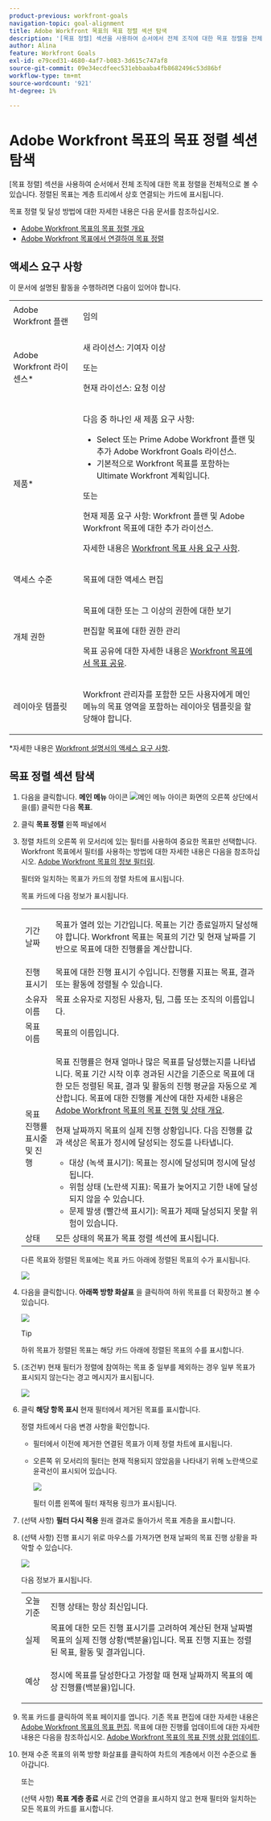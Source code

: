 ```yaml
---
product-previous: workfront-goals
navigation-topic: goal-alignment
title: Adobe Workfront 목표의 목표 정렬 섹션 탐색
description: '[목표 정렬] 섹션을 사용하여 순서에서 전체 조직에 대한 목표 정렬을 전체적으로 볼 수 있습니다. 정렬된 목표는 계층 트리에서 상호 연결되는 카드에 표시됩니다.'
author: Alina
feature: Workfront Goals
exl-id: e79ced31-4680-4af7-b083-3d615c747af8
source-git-commit: 09e34ecdfeec531ebbaaba4fb8682496c53d86bf
workflow-type: tm+mt
source-wordcount: '921'
ht-degree: 1%

---
```


# Adobe Workfront 목표의 목표 정렬 섹션 탐색

[목표 정렬] 섹션을 사용하여 순서에서 전체 조직에 대한 목표 정렬을 전체적으로 볼 수 있습니다. 정렬된 목표는 계층 트리에서 상호 연결되는 카드에 표시됩니다.

목표 정렬 및 달성 방법에 대한 자세한 내용은 다음 문서를 참조하십시오.

* [Adobe Workfront 목표의 목표 정렬 개요](../../workfront-goals/goal-alignment/goal-alignment-overview.md)
* [Adobe Workfront 목표에서 연결하여 목표 정렬](../../workfront-goals/goal-alignment/align-goals-by-connecting-them.md)

## 액세스 요구 사항

이 문서에 설명된 활동을 수행하려면 다음이 있어야 합니다.

<table style="table-layout:auto">
<col>
</col>
<col>
</col>
<tbody>
<tr>
<td role="rowheader">Adobe Workfront 플랜</td>
<td>
<p>임의</p>

</td>
</tr>
<tr>
<td role="rowheader">Adobe Workfront 라이센스*</td>
<td>
<p>새 라이선스: 기여자 이상</p>
또는
<p>현재 라이선스: 요청 이상</p>  </td>
</tr>
<tr>
<td role="rowheader">제품*</td>
<td>
<p> 다음 중 하나인 새 제품 요구 사항: </p>
<ul>
<li>Select 또는 Prime Adobe Workfront 플랜 및 추가 Adobe Workfront Goals 라이선스.</li>
<li>기본적으로 Workfront 목표를 포함하는 Ultimate Workfront 계획입니다. </li></ul>
<p>또는</p>
<p>현재 제품 요구 사항: Workfront 플랜 및 Adobe Workfront 목표에 대한 추가 라이선스. </p> <p>자세한 내용은 <a href="../../workfront-goals/goal-management/access-needed-for-wf-goals.md" class="MCXref xref">Workfront 목표 사용 요구 사항</a>. </p> </td>
</tr>
<tr>
<td role="rowheader">액세스 수준</td>
<td> <p>목표에 대한 액세스 편집</p> </td>
</tr>
<tr data-mc-conditions="">
<td role="rowheader">개체 권한</td>
<td>
<div>
<p>목표에 대한 또는 그 이상의 권한에 대한 보기</p>
<p>편집할 목표에 대한 권한 관리</p>
<p>목표 공유에 대한 자세한 내용은 <a href="../../workfront-goals/workfront-goals-settings/share-a-goal.md" class="MCXref xref">Workfront 목표에서 목표 공유</a>. </p>
</div> </td>
</tr>
<tr>
<td role="rowheader"><p>레이아웃 템플릿</p></td>
<td> <p>Workfront 관리자를 포함한 모든 사용자에게 메인 메뉴의 목표 영역을 포함하는 레이아웃 템플릿을 할당해야 합니다. </p>  
</td>
</tr>
</tbody>
</table>

*자세한 내용은 [Workfront 설명서의 액세스 요구 사항](/help/quicksilver/administration-and-setup/add-users/access-levels-and-object-permissions/access-level-requirements-in-documentation.md).

## 목표 정렬 섹션 탐색

1. 다음을 클릭합니다. **메인 메뉴** 아이콘 ![메인 메뉴 아이콘](../goal-alignment/assets/dots-main-menu-icon.png) 화면의 오른쪽 상단에서 을(를) 클릭한 다음 **목표**.
   <!-- Add this when Shell is available to all: or (if available), click the **Main Menu** icon ![Main menu icon](../goal-alignment/assets/three-line-main-menu-icon.png) in the upper-left corner)
   -->
1. 클릭 **목표 정렬** 왼쪽 패널에서
1. 정렬 차트의 오른쪽 위 모서리에 있는 필터를 사용하여 중요한 목표만 선택합니다. Workfront 목표에서 필터를 사용하는 방법에 대한 자세한 내용은 다음을 참조하십시오. [Adobe Workfront 목표의 정보 필터링](../../workfront-goals/goal-management/filter-information-wf-goals.md).

   필터와 일치하는 목표가 카드의 정렬 차트에 표시됩니다.

   목표 카드에 다음 정보가 표시됩니다.

   <table style="table-layout:auto"> 
    <col> 
    <col> 
    <tbody> 
     <tr> 
      <td role="rowheader">기간 날짜 </td> 
      <td> <p>목표가 열려 있는 기간입니다. 목표는 기간 종료일까지 달성해야 합니다. Workfront 목표는 목표의 기간 및 현재 날짜를 기반으로 목표에 대한 진행률을 계산합니다.</p> </td> 
     </tr> 
     <tr> 
      <td role="rowheader">진행 표시기</td> 
      <td>목표에 대한 진행 표시기 수입니다. 진행률 지표는 목표, 결과 또는 활동에 정렬될 수 있습니다. </td> 
     </tr> 
     <tr> 
      <td role="rowheader">소유자 이름</td> 
      <td>목표 소유자로 지정된 사용자, 팀, 그룹 또는 조직의 이름입니다. </td> 
     </tr> 
     <tr> 
      <td role="rowheader">목표 이름</td> 
      <td>목표의 이름입니다. </td> 
     </tr> 
     <tr> 
      <td role="rowheader">목표 진행률 표시줄 <span>및 진행</span></td> 
      <td> <p>목표 진행률은 현재 얼마나 많은 목표를 달성했는지를 나타냅니다. 목표 기간 시작 이후 경과된 시간을 기준으로 목표에 대한 모든 정렬된 목표, 결과 및 활동의 진행 평균을 자동으로 계산합니다. 목표에 대한 진행률 계산에 대한 자세한 내용은 <a href="../../workfront-goals/goal-management/calculate-goal-progress.md" class="MCXref xref">Adobe Workfront 목표의 목표 진행 및 상태 개요</a>. </p> 
       <div> 
        <p>현재 날짜까지 목표의 실제 진행 상황입니다. 다음 진행률 값과 색상은 목표가 정시에 달성되는 정도를 나타냅니다. </p> 
        <ul> 
         <li><span>대상</span> (녹색 표시기): 목표는 정시에 달성되며 정시에 달성됩니다.</li> 
         <li> <span>위험 상태</span> (노란색 지표): 목표가 늦어지고 기한 내에 달성되지 않을 수 있습니다.</li> 
         <li> <span>문제 발생</span> (빨간색 표시기): 목표가 제때 달성되지 못할 위험이 있습니다. </li> 
        </ul> 
       </div> </td> 
     </tr> <!--
      <tr data-mc-conditions="QuicksilverOrClassic.Draft mode"> 
       <td role="rowheader">Updated on date </td> 
       <td> <p>The date when the goal was last updated</p> <p>(NOTE: drafted because I think this was removed with the alignment chart redesign - 21.1) </p> </td> 
      </tr>
     --> 
     <tr> 
      <td role="rowheader">상태</td> 
      <td><span>모든 상태의 목표가 목표 정렬 섹션에 표시됩니다.</span> </td> 
     </tr> 
    </tbody> 
   </table>

   다른 목표와 정렬된 목표에는 목표 카드 아래에 정렬된 목표의 수가 표시됩니다.

   ![](assets/alignment-chart-arrow-for-aligned-goals-highlighted-350x241.png)

1. 다음을 클릭합니다. **아래쪽 방향 화살표** 을 클릭하여 하위 목표를 더 확장하고 볼 수 있습니다.

   ![](assets/alignment-chart-arrow-for-aligned-goals-highlighted-350x241.png)

   >[!TIP]
   >
   >하위 목표가 정렬된 목표는 해당 카드 아래에 정렬된 목표의 수를 표시합니다.

1. (조건부) 현재 필터가 정렬에 참여하는 목표 중 일부를 제외하는 경우 일부 목표가 표시되지 않는다는 경고 메시지가 표시됩니다.

   ![](assets/parent-goal-excluded-by-filter-alignment-section-350x230.png)

1. 클릭 **해당 항목 표시** 현재 필터에서 제거된 목표를 표시합니다.

   정렬 차트에서 다음 변경 사항을 확인합니다.

   * 필터에서 이전에 제거한 연결된 목표가 이제 정렬 차트에 표시됩니다.
   * 오른쪽 위 모서리의 필터는 현재 적용되지 않았음을 나타내기 위해 노란색으로 윤곽선이 표시되어 있습니다.

     ![](assets/reapply-filter-link-and-yellow-filter-highlight-350x120.png)

     필터 이름 왼쪽에 필터 재적용 링크가 표시됩니다.

1. (선택 사항) **필터 다시 적용** 원래 결과로 돌아가서 목표 계층을 표시합니다.
1. (선택 사항) 진행 표시기 위로 마우스를 가져가면 현재 날짜의 목표 진행 상황을 파악할 수 있습니다.

   ![](assets/progress-mouse-over-alignment-chart-350x163.png)

   다음 정보가 표시됩니다.

   <table style="table-layout:auto"> 
    <col> 
    <col> 
    <tbody> 
     <tr> 
      <td role="rowheader">오늘 기준</td> 
      <td>진행 상태는 항상 최신입니다. </td> 
     </tr> 
     <tr> 
      <td role="rowheader"><span>실제</span> </td> 
      <td>목표에 대한 모든 진행 표시기를 고려하여 계산된 현재 날짜별 목표의 실제 진행 상황(백분율)입니다. 목표 진행 지표는 정렬된 목표, 활동 및 결과입니다. </td> 
     </tr> 
     <tr> 
      <td role="rowheader">예상</td> 
      <td> <p>정시에 목표를 달성한다고 가정할 때 현재 날짜까지 목표의 예상 진행률(백분율)입니다.</p> </td> 
     </tr> 
    </tbody> 
   </table>

1. 목표 카드를 클릭하여 목표 페이지를 엽니다. 기존 목표 편집에 대한 자세한 내용은 [Adobe Workfront 목표의 목표 편집](../../workfront-goals/goal-management/edit-goals.md). 목표에 대한 진행률 업데이트에 대한 자세한 내용은 다음을 참조하십시오. [Adobe Workfront 목표의 목표 진행 상황 업데이트](../../workfront-goals/goal-review-and-workfront-goals-sections/check-in-goals.md).

1. 현재 수준 목표의 위쪽 방향 화살표를 클릭하여 차트의 계층에서 이전 수준으로 돌아갑니다.

   또는

   (선택 사항) **목표 계층 종료** 서로 간의 연결을 표시하지 않고 현재 필터와 일치하는 모든 목표의 카드를 표시합니다.


